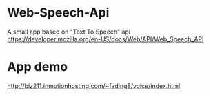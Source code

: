 # Web-Speech-Api

A small app based on "Text To Speech" api https://developer.mozilla.org/en-US/docs/Web/API/Web_Speech_API

# App demo

http://biz211.inmotionhosting.com/~fading8/voice/index.html
